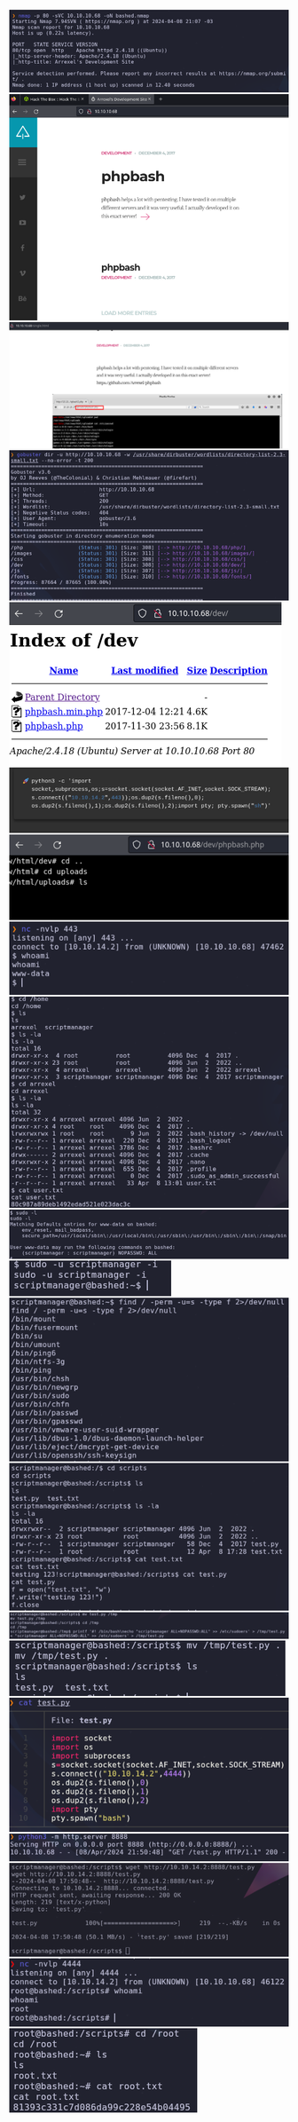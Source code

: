 ![](../../Images/Pasted%20image%2020240408210911.png)
![](../../Images/Pasted%20image%2020240408210920.png)
![](../../Images/Pasted%20image%2020240408211051.png)
![](../../Images/Pasted%20image%2020240408211328.png)
![](../../Images/Pasted%20image%2020240408211428.png)
![](../../Images/Pasted%20image%2020240408211819.png)
![](../../Images/Pasted%20image%2020240408211828.png)
![](../../Images/Pasted%20image%2020240408211835.png)
![](../../Images/Pasted%20image%2020240408211922.png)
![](../../Images/Pasted%20image%2020240408212008.png)
![](../../Images/Pasted%20image%2020240408212146.png)
![](../../Images/Pasted%20image%2020240408212426.png)
![](../../Images/Pasted%20image%2020240408213142.png)
![](../../Images/Pasted%20image%2020240408213538.png)
![](../../Images/Pasted%20image%2020240408213621.png)
![](../../Images/Pasted%20image%2020240408215107.png)
![](../../Images/Pasted%20image%2020240408215113.png)
![](../../Images/Pasted%20image%2020240408215128.png)
![](../../Images/Pasted%20image%2020240408215420.png)
![](../../Images/Pasted%20image%2020240408215519.png)
